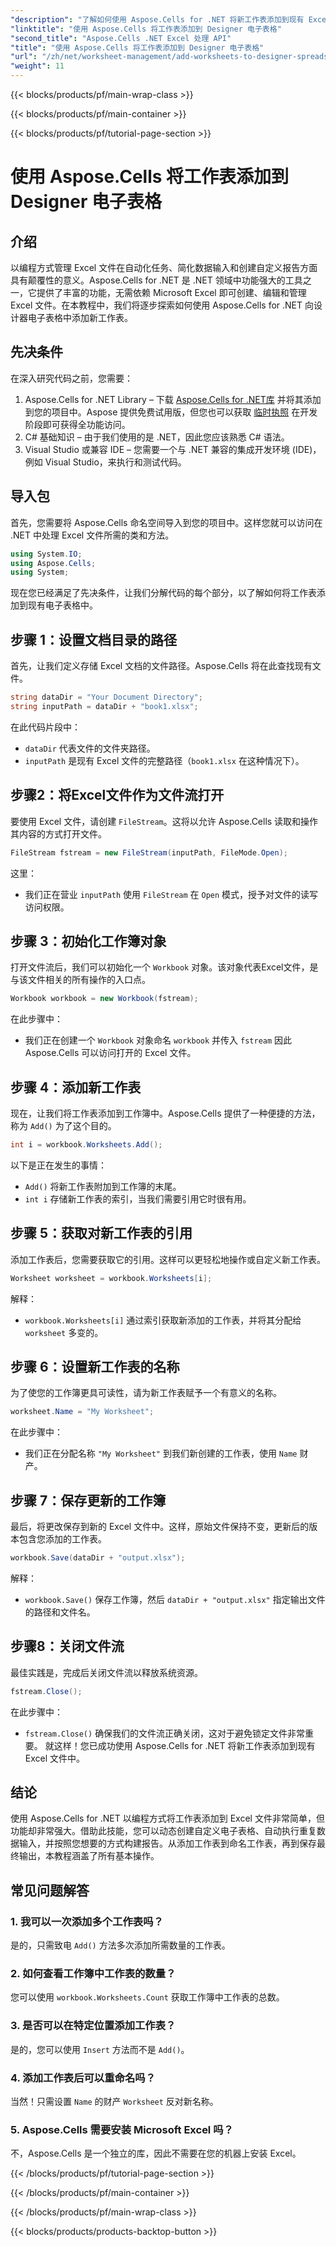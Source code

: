 ```yaml
---
"description": "了解如何使用 Aspose.Cells for .NET 将新工作表添加到现有 Excel 文件。本指南包含示例、常见问题解答等，旨在简化您的编码任务。"
"linktitle": "使用 Aspose.Cells 将工作表添加到 Designer 电子表格"
"second_title": "Aspose.Cells .NET Excel 处理 API"
"title": "使用 Aspose.Cells 将工作表添加到 Designer 电子表格"
"url": "/zh/net/worksheet-management/add-worksheets-to-designer-spreadsheet/"
"weight": 11
---
```


{{< blocks/products/pf/main-wrap-class >}}

{{< blocks/products/pf/main-container >}}

{{< blocks/products/pf/tutorial-page-section >}}

# 使用 Aspose.Cells 将工作表添加到 Designer 电子表格

## 介绍
以编程方式管理 Excel 文件在自动化任务、简化数据输入和创建自定义报告方面具有颠覆性的意义。Aspose.Cells for .NET 是 .NET 领域中功能强大的工具之一，它提供了丰富的功能，无需依赖 Microsoft Excel 即可创建、编辑和管理 Excel 文件。在本教程中，我们将逐步探索如何使用 Aspose.Cells for .NET 向设计器电子表格中添加新工作表。
## 先决条件
在深入研究代码之前，您需要：
1. Aspose.Cells for .NET Library – 下载 [Aspose.Cells for .NET库](https://releases.aspose.com/cells/net/) 并将其添加到您的项目中。Aspose 提供免费试用版，但您也可以获取 [临时执照](https://purchase.aspose.com/temporary-license/) 在开发阶段即可获得全功能访问。
2. C# 基础知识 – 由于我们使用的是 .NET，因此您应该熟悉 C# 语法。
3. Visual Studio 或兼容 IDE – 您需要一个与 .NET 兼容的集成开发环境 (IDE)，例如 Visual Studio，来执行和测试代码。
## 导入包
首先，您需要将 Aspose.Cells 命名空间导入到您的项目中。这样您就可以访问在 .NET 中处理 Excel 文件所需的类和方法。
```csharp
using System.IO;
using Aspose.Cells;
using System;
```
现在您已经满足了先决条件，让我们分解代码的每个部分，以了解如何将工作表添加到现有电子表格中。
## 步骤 1：设置文档目录的路径
首先，让我们定义存储 Excel 文档的文件路径。Aspose.Cells 将在此查找现有文件。
```csharp
string dataDir = "Your Document Directory";
string inputPath = dataDir + "book1.xlsx";
```
在此代码片段中：
- `dataDir` 代表文件的文件夹路径。
- `inputPath` 是现有 Excel 文件的完整路径（`book1.xlsx` 在这种情况下）。
## 步骤2：将Excel文件作为文件流打开
要使用 Excel 文件，请创建 `FileStream`。这将以允许 Aspose.Cells 读取和操作其内容的方式打开文件。
```csharp
FileStream fstream = new FileStream(inputPath, FileMode.Open);
```
这里：
- 我们正在营业 `inputPath` 使用 `FileStream` 在 `Open` 模式，授予对文件的读写访问权限。
## 步骤 3：初始化工作簿对象
打开文件流后，我们可以初始化一个 `Workbook` 对象。该对象代表Excel文件，是与该文件相关的所有操作的入口点。
```csharp
Workbook workbook = new Workbook(fstream);
```
在此步骤中：
- 我们正在创建一个 `Workbook` 对象命名 `workbook` 并传入 `fstream` 因此 Aspose.Cells 可以访问打开的 Excel 文件。
## 步骤 4：添加新工作表
现在，让我们将工作表添加到工作簿中。Aspose.Cells 提供了一种便捷的方法，称为 `Add()` 为了这个目的。
```csharp
int i = workbook.Worksheets.Add();
```
以下是正在发生的事情：
- `Add()` 将新工作表附加到工作簿的末尾。
- `int i` 存储新工作表的索引，当我们需要引用它时很有用。
## 步骤 5：获取对新工作表的引用
添加工作表后，您需要获取它的引用。这样可以更轻松地操作或自定义新工作表。
```csharp
Worksheet worksheet = workbook.Worksheets[i];
```
解释：
- `workbook.Worksheets[i]` 通过索引获取新添加的工作表，并将其分配给 `worksheet` 多变的。
## 步骤 6：设置新工作表的名称
为了使您的工作簿更具可读性，请为新工作表赋予一个有意义的名称。
```csharp
worksheet.Name = "My Worksheet";
```
在此步骤中：
- 我们正在分配名称 `"My Worksheet"` 到我们新创建的工作表，使用 `Name` 财产。
## 步骤 7：保存更新的工作簿
最后，将更改保存到新的 Excel 文件中。这样，原始文件保持不变，更新后的版本包含您添加的工作表。
```csharp
workbook.Save(dataDir + "output.xlsx");
```
解释：
- `workbook.Save()` 保存工作簿，然后 `dataDir + "output.xlsx"` 指定输出文件的路径和文件名。
## 步骤8：关闭文件流
最佳实践是，完成后关闭文件流以释放系统资源。
```csharp
fstream.Close();
```
在此步骤中：
- `fstream.Close()` 确保我们的文件流正确关闭，这对于避免锁定文件非常重要。
就这样！您已成功使用 Aspose.Cells for .NET 将新工作表添加到现有 Excel 文件中。
## 结论
使用 Aspose.Cells for .NET 以编程方式将工作表添加到 Excel 文件非常简单，但功能却非常强大。借助此技能，您可以动态创建自定义电子表格、自动执行重复数据输入，并按照您想要的方式构建报告。从添加工作表到命名工作表，再到保存最终输出，本教程涵盖了所有基本操作。
## 常见问题解答
### 1. 我可以一次添加多个工作表吗？
是的，只需致电 `Add()` 方法多次添加所需数量的工作表。
### 2. 如何查看工作簿中工作表的数量？
您可以使用 `workbook.Worksheets.Count` 获取工作簿中工作表的总数。
### 3. 是否可以在特定位置添加工作表？
是的，您可以使用 `Insert` 方法而不是 `Add()`。
### 4. 添加工作表后可以重命名吗？
当然！只需设置 `Name` 的财产 `Worksheet` 反对新名称。
### 5. Aspose.Cells 需要安装 Microsoft Excel 吗？
不，Aspose.Cells 是一个独立的库，因此不需要在您的机器上安装 Excel。


{{< /blocks/products/pf/tutorial-page-section >}}

{{< /blocks/products/pf/main-container >}}

{{< /blocks/products/pf/main-wrap-class >}}

{{< blocks/products/products-backtop-button >}}